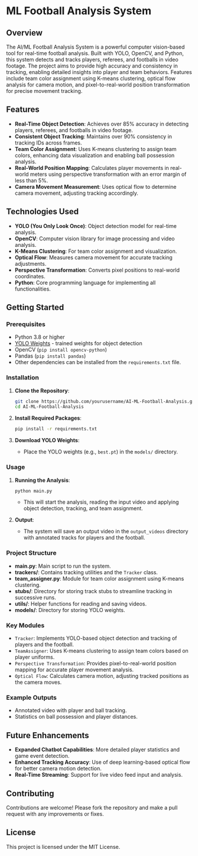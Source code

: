 # ML Football Analysis System

## Overview
The AI/ML Football Analysis System is a powerful computer vision-based tool for real-time football analysis. Built with YOLO, OpenCV, and Python, this system detects and tracks players, referees, and footballs in video footage. The project aims to provide high accuracy and consistency in tracking, enabling detailed insights into player and team behaviors. Features include team color assignment using K-means clustering, optical flow analysis for camera motion, and pixel-to-real-world position transformation for precise movement tracking.

## Features
- **Real-Time Object Detection**: Achieves over 85% accuracy in detecting players, referees, and footballs in video footage.
- **Consistent Object Tracking**: Maintains over 90% consistency in tracking IDs across frames.
- **Team Color Assignment**: Uses K-means clustering to assign team colors, enhancing data visualization and enabling ball possession analysis.
- **Real-World Position Mapping**: Calculates player movements in real-world meters using perspective transformation with an error margin of less than 5%.
- **Camera Movement Measurement**: Uses optical flow to determine camera movement, adjusting tracking accordingly.


## Technologies Used
- **YOLO (You Only Look Once)**: Object detection model for real-time analysis.
- **OpenCV**: Computer vision library for image processing and video analysis.
- **K-Means Clustering**: For team color assignment and visualization.
- **Optical Flow**: Measures camera movement for accurate tracking adjustments.
- **Perspective Transformation**: Converts pixel positions to real-world coordinates.
- **Python**: Core programming language for implementing all functionalities.

## Getting Started

### Prerequisites
- Python 3.8 or higher
- [YOLO Weights](https://github.com/ultralytics/yolov5) - trained weights for object detection
- OpenCV (`pip install opencv-python`)
- Pandas (`pip install pandas`)
- Other dependencies can be installed from the `requirements.txt` file.

### Installation

1. **Clone the Repository**:
    ```bash
    git clone https://github.com/yourusername/AI-ML-Football-Analysis.git
    cd AI-ML-Football-Analysis
    ```

2. **Install Required Packages**:
    ```bash
    pip install -r requirements.txt
    ```

3. **Download YOLO Weights**:
    - Place the YOLO weights (e.g., `best.pt`) in the `models/` directory.

### Usage

1. **Running the Analysis**:
    ```bash
    python main.py
    ```
    - This will start the analysis, reading the input video and applying object detection, tracking, and team assignment.

2. **Output**:
    - The system will save an output video in the `output_videos` directory with annotated tracks for players and the football.

### Project Structure

- **main.py**: Main script to run the system.
- **trackers/**: Contains tracking utilities and the `Tracker` class.
- **team_assigner.py**: Module for team color assignment using K-means clustering.
- **stubs/**: Directory for storing track stubs to streamline tracking in successive runs.
- **utils/**: Helper functions for reading and saving videos.
- **models/**: Directory for storing YOLO weights.

### Key Modules

- `Tracker`: Implements YOLO-based object detection and tracking of players and the football.
- `TeamAssigner`: Uses K-means clustering to assign team colors based on player uniforms.
- `Perspective Transformation`: Provides pixel-to-real-world position mapping for accurate player movement analysis.
- `Optical Flow`: Calculates camera motion, adjusting tracked positions as the camera moves.

### Example Outputs
- Annotated video with player and ball tracking.
- Statistics on ball possession and player distances.

## Future Enhancements
- **Expanded Chatbot Capabilities**: More detailed player statistics and game event detection.
- **Enhanced Tracking Accuracy**: Use of deep learning-based optical flow for better camera motion detection.
- **Real-Time Streaming**: Support for live video feed input and analysis.

## Contributing
Contributions are welcome! Please fork the repository and make a pull request with any improvements or fixes.

## License
This project is licensed under the MIT License.
